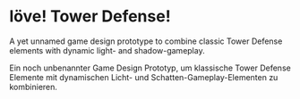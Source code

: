 # löve! Tower Defense!

A yet unnamed game design prototype to combine classic Tower Defense elements with dynamic light- and shadow-gameplay.

Ein noch unbenannter Game Design Prototyp, um klassische Tower Defense Elemente mit dynamischen Licht- und Schatten-Gameplay-Elementen zu kombinieren.
